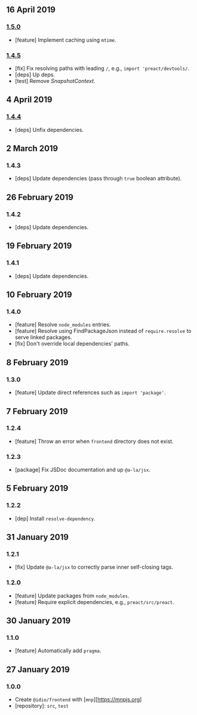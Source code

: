 ## 16 April 2019

### [1.5.0](https://github.com/idiocc/frontend/compare/v1.4.5...v1.5.0)

- [feature] Implement caching using `mtime`.

### [1.4.5](https://github.com/idiocc/frontend/compare/v1.4.4...v1.4.5)

- [fix] Fix resolving paths with leading `/`, e.g., `import 'preact/devtools/`.
- [deps] Up deps.
- [test] Remove _SnapshotContext_.

## 4 April 2019

### [1.4.4](https://github.com/idiocc/frontend/compare/v1.4.3...v1.4.4)

- [deps] Unfix dependencies.

## 2 March 2019

### 1.4.3

- [deps] Update dependencies (pass through `true` boolean attribute).

## 26 February 2019

### 1.4.2

- [deps] Update dependencies.

## 19 February 2019

### 1.4.1

- [deps] Update dependencies.

## 10 February 2019

### 1.4.0

- [feature] Resolve `node_modules` entries.
- [feature] Resolve using FindPackageJson instead of `require.resolve` to serve linked packages.
- [fix] Don't override local dependencies' paths.

## 8 February 2019

### 1.3.0

- [feature] Update direct references such as `import 'package'`.

## 7 February 2019

### 1.2.4

- [feature] Throw an error when `frontend` directory does not exist.

### 1.2.3

- [package] Fix JSDoc documentation and up `@a-la/jsx`.

## 5 February 2019

### 1.2.2

- [dep] Install `resolve-dependency`.

## 31 January 2019

### 1.2.1

- [fix] Update `@a-la/jsx` to correctly parse inner self-closing tags.

### 1.2.0

- [feature] Update packages from `node_modules`.
- [feature] Require explicit dependencies, e.g., `preact/src/preact`.

## 30 January 2019

### 1.1.0

- [feature] Automatically add `pragma`.

## 27 January 2019

### 1.0.0

- Create `@idio/frontend` with [`mnp`][https://mnpjs.org]
- [repository]: `src`, `test`
